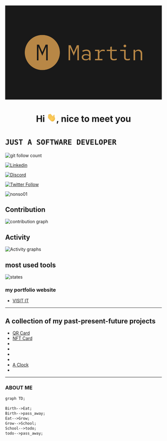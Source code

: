 ![my style](./images/logo.png)

<h1 align="center">Hi <img src="https://raw.githubusercontent.com/ABSphreak/ABSphreak/master/gifs/Hi.gif" width="30px">, nice to meet you</h1>

# `JUST A SOFTWARE DEVELOPER`

![git follow count](https://img.shields.io/github/followers/nonso01?logo=github&style=for-the-badge&color=0891b2&labelColor=1c191)



[![Linkedin](https://img.shields.io/static/v1?label=&message=Linkedin&color=0E7FBF&&&style=flat&logo=linkedin&logoColor=white)](https://www.linkedin.com/in/nonso-martin-80b221238)

[![Discord](https://img.shields.io/static/v1?label=&labelColor=6E85D3&message=nonso01&color=555555&style=flat&logo=discord&logoColor=white)](https://discordapp.com/users/907553467399307284)

[![Twitter Follow](https://img.shields.io/twitter/follow/Nonsomartin6?color=1DA1F2&logo=twitter&style=flat)](https://twitter.com/intent/follow?original_referer=https%3A%2F%2Ftwitter.com%2Fitsmeshibintmz&screen_name=Nonsomartin6)




 
 ![nonso01](https://github-readme-stats-itsmeshibintmz.vercel.app/api?username=nonso01&show_icons=true&&line_height=25&width=20&title_color=FFFFFF&icon_color=FFFFFF&text_color=FFFFFF&bg_color=454455)
 
## Contribution

![contribution graph](https://github-readme-streak-stats.herokuapp.com/?user=itsmeshibintmz&stroke=ffffff&background=454455&ring=0891b2&fire=FF0000&currStreakNum=ffffff&currStreakLabel=0891b2&sideNums=ffffff&sideLabels=ffffff&dates=ffffff&hide_border=false)

## Activity

![Activity graphs](https://activity-graph.herokuapp.com/graph?username=nonso01&custom_title=nonso01s%20Contribution%20Graph&theme=react-dark)

## most used tools
![states](https://github-readme-stats.vercel.app/api/top-langs?username=nonso01&layout=compact&&bg_color=454455&&text_color=fff)


### my portfolio website
- [VISIT IT ](https://nonso01.netlify.app)

___

## A collection of my past-present-future projects

- [QR Card]()
- [NFT Card]()
- []()
- []()
- []()
- []()
- [A Clock]()
- 
___

###  ABOUT ME

```mermaid
graph TD;

Birth-->Eat;
Birth-->pass_away;
Eat-->Grow;
Grow-->School;
School-->todo;
todo-->pass_away;

```
